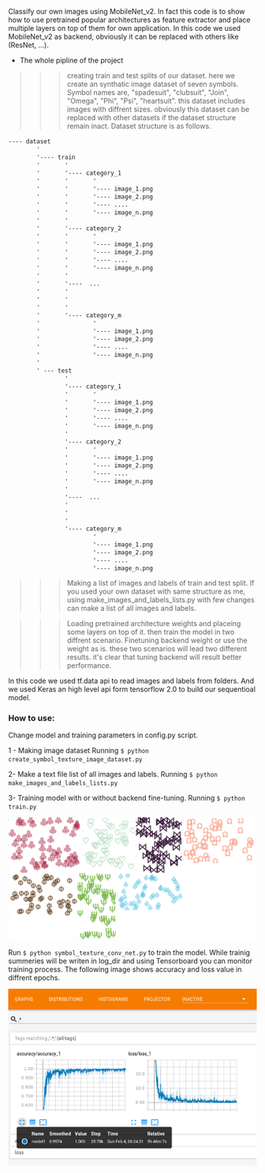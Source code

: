 Classify our own images using MobileNet_v2. 
In fact this code is to show how to use pretrained popular architectures as feature 
extractor and place multiple layers on top of them for own application. In this code we 
used MobileNet_v2 as backend, obviously it can be replaced with others like (ResNet, ...).
    
* The whole pipline of the project
>>> creating train and test splits of our dataset.
    here we create an synthatic image dataset of seven symbols. Symbol names are, "spadesuit",
    "clubsuit", "Join", "Omega", "Phi", "Psi", "heartsuit". this dataset includes images 
    with diffrent sizes. obviously this dataset can be replaced with other datasets if the 
    dataset structure remain inact. Dataset structure is as follows.

    ---- dataset
            '
            '---- train
            '       '
            '       '---- category_1
            '       '       '
            '       '       '---- image_1.png
            '       '       '---- image_2.png
            '       '       '---- ....
            '       '       '---- image_n.png
            '       '
            '       '---- category_2
            '       '       '
            '       '       '---- image_1.png
            '       '       '---- image_2.png
            '       '       '---- ....
            '       '       '---- image_n.png
            '       '
            '       '----  ...
            '       '       
            '       '       
            '       '
            '       '---- category_m
            '               '
            '               '---- image_1.png
            '               '---- image_2.png
            '               '---- ....
            '               '---- image_n.png
            '       
            ' --- test 
                    '
                    '---- category_1
                    '       '
                    '       '---- image_1.png
                    '       '---- image_2.png
                    '       '---- ....
                    '       '---- image_n.png
                    '
                    '---- category_2
                    '       '
                    '       '---- image_1.png
                    '       '---- image_2.png
                    '       '---- ....
                    '       '---- image_n.png
                    '
                    '----  ...
                    '       
                    '       
                    '
                    '---- category_m
                            '
                            '---- image_1.png
                            '---- image_2.png
                            '---- ....
                            '---- image_n.png

>>> Making a list of images and labels of train and test split.
    If you used your own dataset with same structure as me, using make_images_and_labels_lists.py
    with few changes can make a list of all images and labels.

>>> Loading pretrained architecture weights and placeing some layers on top of it. then train
    the model in two diffrent scenario. Finetuning backend weight or use the weight as is. these
    two scenarios will lead two different results. it's clear that tuning backend will result 
    better performance.

In this code we used tf.data api to read images and labels from folders. And we used Keras an 
high level api form tensorflow 2.0 to build our sequentioal model. 


### How to use:
Change model and training parameters in config.py script.

1 - Making image dataset
Running `$ python create_symbol_texture_image_dataset.py` 

2- Make a text file list of all images and labels.
Running `$ python make_images_and_labels_lists.py` 

3- Training model with or without backend fine-tuning.
Running `$ python train.py` 


![alt text](https://github.com/m-nasiri/tensorflow/blob/master/symbol_texture_image_conv_net/images/images.png)

Run `$ python symbol_texture_conv_net.py` to train the model. While trainig summeries will be writen in log_dir and using Tensorboard you can monitor training process. The following image shows accuracy and loss value in diffrent epochs.

![alt text](https://github.com/m-nasiri/tensorflow/blob/master/symbol_texture_image_conv_net/images/acc_loss.png)

